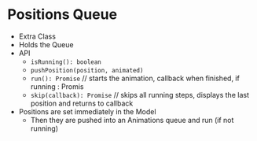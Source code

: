 # Positions Queue

- Extra Class
- Holds the Queue
- API 
  - `isRunning(): boolean`
  - `pushPosition(position, animated)`
  - `run(): Promise` // starts the animation, callback when finished, if running : Promis
  - `skip(callback): Promise` // skips all running steps, displays the last position and returns to callback
- Positions are set immediately in the Model
  - Then they are pushed into an Animations queue and run (if not running)
